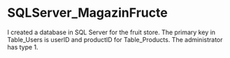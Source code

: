 # SQLServer_MagazinFructe

I created a database in SQL Server for the fruit store.
The primary key in Table_Users is userID and productID for Table_Products.
The administrator has type 1.
